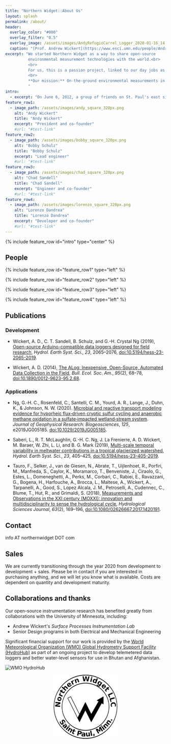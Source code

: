 ```yaml
---
title: "Northern Widget::About Us"
layout: splash
permalink: /about/
header:
  overlay_color: "#000"
  overlay_filter: "0.5"
  overlay_image: /assets/images/AndyRefugioCarrel_Logger_2020-01-16_14.01.37_modified.jpg
  caption: "[Prof. Andrew Wickert](https://www.esci.umn.edu/people/Andrew-Wickert) examining a still-functional early-phase prototype monitoring wind speed and solar radiation on the western flank of Chimborazo Volcano, Ecuador. *Photo: G.-H. Crystal Ng (probably).*"
excerpt: "We started Northern Widget as a way to share open-source
          environmental measurement technologies with the world.<br>
          <br>
          For us, this is a passion project, linked to our day jobs as scientists, engineers, educators, designers, and developers.<br>
          <br>
          **Our mission:** On-the-ground environmental measurements in as many places as possible, regardless of wealth or accessibility, in sufficient density to understand the Earth system.
          "
intro:
  - excerpt: "On June 6, 2012, a group of friends on St. Paul's east side gathered with a mission to build build hardware, firmware, and software to help anyone, anywhere, measure the environment around them. We are passionate about water resources, international development, scientific advances, and technology. Since that time, we have spent nights, weekends, and scattered pockets of time to build a suite of quality data loggers, sensors, and tools. All of our designs are open source, and our philosophy is first and foremost to improve global access to foundational environmental data."
feature_row1:
  - image_path: /assets/images/andy_square_320px.png
    alt: "Andy Wickert"
    title: "Andy Wickert"
    excerpt: "President and co-founder"
    #url: "#test-link"
feature_row2:
  - image_path: /assets/images/bobby_square_320px.png
    alt: "Bobby Schulz"
    title: "Bobby Schulz"
    excerpt: "Lead engineer"
    #url: "#test-link"
feature_row3:
  - image_path: /assets/images/chad_square_320px.png
    alt: "Chad Sandell"
    title: "Chad Sandell"
    excerpt: "Engineer and co-founder"
    #url: "#test-link"
feature_row4:
  - image_path: /assets/images/lorenzo_square_320px.png
    alt: "Lorenzo Dandrea"
    title: "Lorenzo Dandrea"
    excerpt: "Developer and co-founder"
    #url: "#test-link"
---
```


{% include feature_row id="intro" type="center" %}

## People

{% include feature_row id="feature_row1" type="left" %}

{% include feature_row id="feature_row2" type="left" %}

{% include feature_row id="feature_row3" type="left" %}

{% include feature_row id="feature_row4" type="left" %}

## Publications

### Development

* Wickert, A. D., C. T. Sandell, B. Schulz, and G.-H. Crystal Ng (2019), [Open-source Arduino-compatible data loggers designed for field research](https://www.hydrol-earth-syst-sci.net/23/2065/2019/), *Hydrol. Earth Syst. Sci.*, *23*, 2065–2076, [doi:10.5194/hess-23-2065-2019](https://doi.org/10.5194/hess-23-2065-2019).

* Wickert, A. D. (2014), [The ALog: Inexpensive, Open-Source, Automated Data Collection in the Field](http://onlinelibrary.wiley.com/wol1/doi/10.1890/0012-9623-95.2.68/full), *Bull. Ecol. Soc. Am.*, *95*(2), 68–78, [doi:10.1890/0012-9623-95.2.68](https://doi.org/10.1890/0012-9623-95.2.68).

### Applications

* Ng, G.‐H. C., Rosenfeld, C., Santelli, C. M., Yourd, A. R., Lange, J., Duhn, K., & Johnson, N. W. (2020). [Microbial and reactive transport modeling evidence for hyporheic flux‐driven cryptic sulfur cycling and anaerobic methane oxidation in a sulfate‐impacted wetland‐stream system](https://agupubs.onlinelibrary.wiley.com/doi/abs/10.1029/2019JG005185). *Journal of Geophysical Research: Biogeosciences*, *125*, e2019JG005185. [doi:10.1029/2019JG005185](https://doi.org/10.1029/2019JG005185).

* Saberi, L., R. T. McLaughlin, G.-H. C. Ng, J. La Frenierre, A. D. Wickert, M. Baraer, W. Zhi,
L. Li, and B. G. Mark (2019), [Multi-scale temporal variability in meltwater contributions
in a tropical glacierized watershed](https://www.hydrol-earth-syst-sci.net/23/405/2019/), *Hydrol. Earth Syst. Sci.*, *23*, 405–425, [doi:10.5194/hess-23-405-2019](https://doi.org/10.5194/hess-23-405-2019).

* Tauro, F., Selker, J., van de Giesen, N., Abrate, T., Uijlenhoet, R., Porfiri, M., Manfreda, S.,
Caylor, K., Moramarco, T., Benveniste, J., Ciraolo, G., Estes, L., Domeneghetti, A., Perks,
M., Corbari, C., Rabiei, E., Ravazzani, G., Bogena, H., Harfouche, A., Brocca, L., Maltese,
A., Wickert, A., Tarpanelli, A., Good, S., Lopez Alcala, J. M., Petroselli, A., Cudennec,
C., Blume, T., Hut, R., and Grimaldi, S. (2018), [Measurements and Observations in the
XXI century (MOXXI): innovation and multidisciplinarity to sense the hydrological cycle](https://www.tandfonline.com/doi/full/10.1080/02626667.2017.1420191), *Hydrological Sciences Journal*, *63*(2), 169–196, [doi:10.1080/02626667.2017.1420191](https://doi.org/10.1080/02626667.2017.1420191).

## Contact

info AT northernwidget DOT com

## Sales

We are currently transitioning through the year 2020 from development to development + sales. Please be in contact if you are interested in purchasing anything, and we will let you know what is available. Costs are dependent on quantity and development maturity.

## Collaborations and thanks

Our open-source instrumentation research has benefited greatly from collaborations with the University of Minnesota, including:
* Andrew Wickert's *Surface Processes Instrumentation Lab*
* Senior Design programs in both Electrical and Mechanical Engineering

Significant financial support for our work is provided by the [World Meteorological Organization (WMO) Global Hydrometry Support Facility (HydroHub)](https://hydrohub.wmo.int/en/home) as part of an ongoing project to develop telemetered data loggers and better water-level sensors for use in Bhutan and Afghanistan.

![WMO HydroHub](https://ane4bf-datap1.s3.eu-west-1.amazonaws.com/wmod8_hydrohub/wmod8_hydrohub/styles/header_image/public/2019-01/unnamed_1.png?ifcQq6ZHlJVc71YabAfAK2dusPncktQ0&itok=DaVJWrIv)


<div style="text-align:center">
<img src="/assets/images/NWseal_600px.png" alt="Northern Widget seal" width="200"/>
</div>

